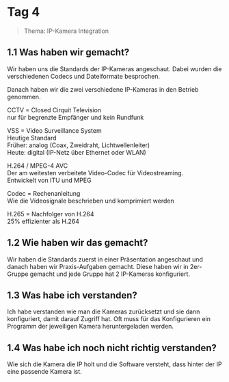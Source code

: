# Tag 4

> Thema: IP-Kamera Integration

## 1.1 Was haben wir gemacht?

Wir haben uns die Standards der IP-Kameras angeschaut. Dabei wurden die verschiedenen Codecs und Dateiformate besprochen.

Danach haben wir die zwei verschiedene IP-Kameras in den Betrieb genommen.

CCTV = Closed Cirquit Television  
<i class="fa-solid fa-circle-info"></i> nur für begrenzte Empfänger und kein Rundfunk

VSS = Video Surveillance System  
<i class="fa-solid fa-circle-info"></i> Heutige Standard  
Früher: analog (Coax, Zweidraht, Lichtwellenleiter)  
Heute: digital (IP-Netz über Ethernet oder WLAN)

H.264 / MPEG-4 AVC  
<i class="fa-solid fa-circle-info"></i> Der am weitesten verbeitete Video-Codec für Videostreaming.  
Entwickelt von ITU und MPEG

Codec = Rechenanleitung  
<i class="fa-solid fa-circle-info"></i> Wie die Videosignale beschrieben und komprimiert werden

H.265 = Nachfolger von H.264  
<i class="fa-solid fa-circle-info"></i> 25% effizienter als H.264

## 1.2 Wie haben wir das gemacht?

Wir haben die Standards zuerst in einer Präsentation angeschaut und danach haben wir Praxis-Aufgaben gemacht. Diese haben wir in 2er-Gruppe gemacht und jede Gruppe hat 2 IP-Kameras konfiguriert.

## 1.3 Was habe ich verstanden?

Ich habe verstanden wie man die Kameras zurücksetzt und sie dann konfiguriert, damit darauf Zugriff hat. Oft muss für das Konfigurieren ein Programm der jeweiligen Kamera heruntergeladen werden.

## 1.4 Was habe ich noch nicht richtig verstanden?

Wie sich die Kamera die IP holt und die Software versteht, dass hinter der IP eine passende Kamera ist.
